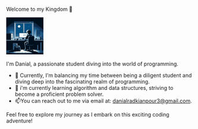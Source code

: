Welcome to my Kingdom 👋

<p align="left">
  <img src="assets/photo_2024-04-13_06-04-17 (2).jpg" alt="Alt text for image" width="100" height="100">
</p>

I'm Danial, a passionate student diving into the world of programming.
- 🔭 Currently, I'm balancing my time between being a diligent student and diving deep into the fascinating realm of programming.
- 🌱 i'm currently learning algorithm and data structures, striving to become a proficient problem solver.
- 📫You can reach out to me via email at: [danialradkianpour3@gmail.com](mailto:danialradkianpour3@gmail.com).

Feel free to explore my journey as I embark on this exciting coding adventure!

